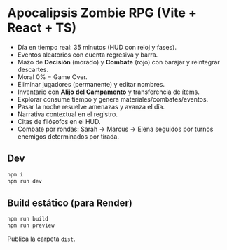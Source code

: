 
# Apocalipsis Zombie RPG (Vite + React + TS)

- Día en tiempo real: 35 minutos (HUD con reloj y fases).
- Eventos aleatorios con cuenta regresiva y barra.
- Mazo de **Decisión** (morado) y **Combate** (rojo) con barajar y reintegrar descartes.
- Moral 0% = Game Over.
- Eliminar jugadores (permanente) y editar nombres.
- Inventario con **Alijo del Campamento** y transferencia de ítems.
- Explorar consume tiempo y genera materiales/combates/eventos.
- Pasar la noche resuelve amenazas y avanza el día.
- Narrativa contextual en el registro.
- Citas de filósofos en el HUD.
- Combate por rondas: Sarah → Marcus → Elena seguidos por turnos enemigos determinados por tirada.

## Dev
```bash
npm i
npm run dev
```
## Build estático (para Render)
```bash
npm run build
npm run preview
```
Publica la carpeta `dist`.
